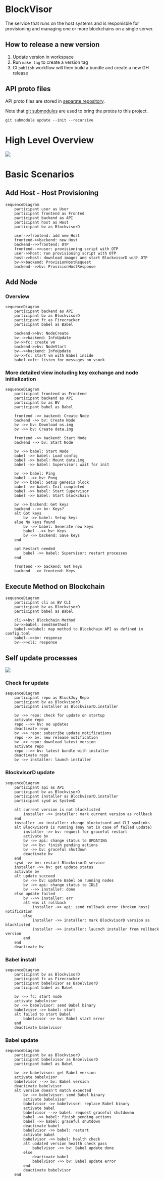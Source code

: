 # BlockVisor

The service that runs on the host systems and is responisble for provisioning and managing one or more blockchains on a single server.

## How to release a new version

1. Update version in workspace
2. Run `make tag` to create a version tag
3. CI `publish` workflow will then build a bundle and create a new GH release

## API proto files

API proto files are stored in [separate repository](https://github.com/blockjoy/api-proto).

Note that [git submodules](https://github.blog/2016-02-01-working-with-submodules/) are used to bring the protos to this project.

```
git submodule update --init --recursive
```

# High Level Overview

![](overview.jpg)

# Basic Scenarios
## Add Host - Host Provisioning

```mermaid
sequenceDiagram
    participant user as User
    participant frontend as Fronted
    participant backend as API
    participant host as Host
    participant bv as BlockvisorD
    
    user->>frontend: add new Host
    frontend->>backend: new Host
    backend-->>frontend: OTP
    frontend-->>user: provisioning script with OTP
    user->>host: run provisioning script with OTP
    host->>host: download images and start BlockvisorD with OTP
    bv->>backend: ProvisionHostRequest
    backend-->>bv: ProvisionHostResponse
```

## Add Node

### Overview

```mermaid
sequenceDiagram
    participant backend as API
    participant bv as BlockvisorD
    participant fc as Firecracker
    participant babel as Babel
    
    backend->>bv: NodeCreate
    bv-->>backend: InfoUpdate
    bv->>fc: create vm
    backend->>bv: NodeStart
    bv-->>backend: InfoUpdate
    bv->>fc: start vm with Babel inside
    babel->>fc: listen for messages on vsock
```

### More detailed view including key exchange and node initialization

```mermaid
sequenceDiagram
    participant frontend as Frontend
    participant backend as API
    participant bv as BV
    participant babel as Babel

    frontend ->> backend: Create Node
    backend ->> bv: Create Node
    bv ->> bv: Download os.img
    bv ->> bv: Create data.img

    frontend ->> backend: Start Node
    backend ->> bv: Start Node

    bv ->> babel: Start Node
    babel ->> babel: Load config
    babel ->> babel: Mount data.img
    babel ->> babel: Supervisor: wait for init

    bv ->> babel: Ping
    babel -->> bv: Pong
    bv ->> babel: Setup genesis block
    babel ->> babel: Init completed
    babel ->> babel: Start Supervisor
    babel ->> babel: Start blockchain

    bv ->> backend: Get keys
    backend -->> bv: Keys?
    alt Got keys
        bv ->> babel: Setup keys
    else No keys found
        bv ->> babel: Generate new keys
        babel -->> bv: Keys
        bv ->> backend: Save keys
    end

    opt Restart needed
        babel ->> babel: Supervisor: restart processes
    end

    frontend ->> backend: Get keys
    backend -->> frontend: Keys
```

## Execute Method on Blockchain

```mermaid
sequenceDiagram
    participant cli as BV CLI
    participant bv as BlockvisorD
    participant babel as Babel

    cli->>bv: Blockchain Method
    bv->>babel: send(method)
    babel->>babel: map method to Blockchain API as defined in config.toml
    babel-->>bv: response
    bv-->>cli: response
```

## Self update processes

![](host_self_update.jpg)

### Check for update

```mermaid
sequenceDiagram
    participant repo as BlockJoy Repo
    participant bv as BlockvisorD
    participant installer as BlockvisorD.installer
    
    bv ->> repo: check for update on startup
    activate repo
    repo -->> bv: no updates
    deactivate repo
    bv ->> repo: subscribe update notifications
    repo ->> bv: new release notification
    bv ->> repo: download latest version
    activate repo
    repo -->> bv: latest bundle with installer
    deactivate repo
    bv ->> installer: launch installer
```

### BlockvisorD update

```mermaid
sequenceDiagram
    participant api as API
    participant bv as BlockvisorD
    participant installer as BlockvisorD.installer
    participant sysd as SystemD
    
    alt current version is not blacklisted
        installer ->> installer: mark current version as rollback
    end
    installer ->> installer: change blockvisord and CLI symlinks  
    alt BlockvisorD is running (may not in case of failed update)
        installer ->> bv: request for graceful restart
        activate bv
        bv ->> api: change status to UPDATING
        bv ->> bv: finish pending actions    
        bv ->> bv: graceful shutdown    
        deactivate bv
    end
    sysd ->> bv: restart BlockvisorD service
    installer ->> bv: get update status
    activate bv
    alt update succeed
        bv ->> bv: update Babel on running nodes
        bv ->> api: change status to IDLE
        bv -->> installer: done
    else update failed
        bv -->> installer: err
        alt was it rollback
            installer ->> api: send rollback error (broken host) notification
        else
            installer ->> installer: mark BlockvisorD version as blacklisted
            installer ->> installer: laucnch installer from rollback version
        end
    end
    deactivate bv
```

### Babel install

```mermaid
sequenceDiagram
    participant bv as BlockvisorD
    participant fc as Firecracker
    participant babelvisor as BabelvisorD
    participant babel as Babel
    
    bv ->> fc: start node  
    activate babelvisor
    bv ->> babelvisor: send Babel binary
    babelvisor ->> babel: start
    alt failed to start Babel
        babelvisor ->> bv: Babel start error
    end
    deactivate babelvisor
```

### Babel update

```mermaid
sequenceDiagram
    participant bv as BlockvisorD
    participant babelvisor as BabelvisorD
    participant babel as Babel
   
    bv ->> babelvisor: get Babel version
    activate babelvisor
    babelvisor -->> bv: Babel version
    deactivate babelvisor
    alt version doesn't match expected
        bv ->> babelvisor: send Babel binary
        activate babelvisor
        babelvisor ->> babelvisor: replace Babel binary
        activate babel
        babelvisor -->> babel: request graceful shutdowan
        babel ->> babel: finish pending actions
        babel ->> babel: graceful shutdown
        deactivate babel
        babelvisor ->> babel: restart
        activate babel
        babelvisor ->> babel: health check
        alt uodated version health check pass
            babelvisor ->> bv: Babel update done
        else
            deactivate babel 
            babelvisor ->> bv: Babel update error
        end
        deactivate babelvisor
    end
```
